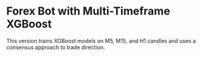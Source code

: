 # Forex Bot with Multi-Timeframe XGBoost

This version trains XGBoost models on M5, M15, and H1 candles and uses a consensus approach to trade direction.